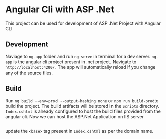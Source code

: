# Angular Cli with ASP .Net
This project can be used for development of ASP .Net Project with Angular CLI

## Development

Naviage to `ng-app` folder and run `ng serve` in terminal for a dev server. `ng-app` is the angular cli project present in .net project. Navigate to `http://localhost:4200/`. The app will automatically reload if you change any of the source files.

## Build

Run `ng build --env=prod --output-hashing none` or `npm run build-prod`to build the project. The build artifacts will be stored in the `Scripts` directory. `Index.cshtml` is already configured to host the build files provided from the angular cli. Now we can host the ASP.Net Application on IIS server

## <base>

update the `<base>` tag present in `Index.cshtml` as per the domain name.

